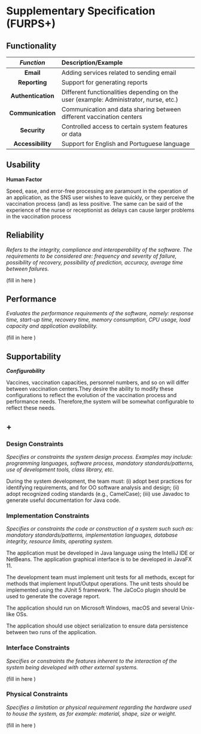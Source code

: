 # Supplementary Specification (FURPS+)

## Functionality


|   **_Function_**   | Description/Example                                                                   |
|:------------------:|:--------------------------------------------------------------------------------------|
|     **Email**      | Adding services related to sending email                                              |
|   **Reporting**    | Support for generating reports                                                        |
| **Authentication** | Different functionalities depending on the user (example: Administrator, nurse, etc.) |
| **Communication**  | Communication and data sharing between different vaccination centers                  |
|    **Security**    | Controlled access to certain system features or data                                  |
| **Accessibility**  | Support for English and Portuguese language                                           |




## Usability


**Human Factor**

Speed, ease, and error-free processing are paramount in the operation of an application, as the SNS user wishes 
to leave quickly, or they perceive the vaccination process (and) as less positive. 
The same can be said of the experience of the nurse or receptionist as delays can cause larger problems in the vaccination process

    

## Reliability
_Refers to the integrity, compliance and interoperability of the software. The requirements to be considered are: frequency and severity of failure, possibility of recovery, possibility of prediction, accuracy, average time between failures._


(fill in here )

## Performance
_Evaluates the performance requirements of the software, namely: response time, start-up time, recovery time, memory consumption, CPU usage, load capacity and application availability._


(fill in here )

## Supportability

_**Configurability**_

Vaccines, vaccination capacities, personnel numbers, and so on will differ between vaccination centers.They desire the ability to modify these configurations to reflect the evolution of the vaccination process and performance needs.
Therefore,the system will be somewhat configurable to reflect these needs.

## +

### Design Constraints

_Specifies or constraints the system design process. Examples may include: programming languages, software process, mandatory standards/patterns, use of development tools, class library, etc._

  During the system development, the team must: (i) adopt best practices for identifying
 requirements, and for OO software analysis and design; (ii) adopt recognized coding standards (e.g.,
 CamelCase); (iii) use Javadoc to generate useful documentation for Java code.

### Implementation Constraints

_Specifies or constraints the code or construction of a system such
such as: mandatory standards/patterns, implementation languages,
database integrity, resource limits, operating system._


 The application must be developed in Java language using the IntelliJ IDE or NetBeans. The
application graphical interface is to be developed in JavaFX 11.

 The development team must implement unit tests for all methods, except for methods that
implement Input/Output operations. The unit tests should be implemented using the JUnit 5
framework. The JaCoCo plugin should be used to generate the coverage report.

The application should run on Microsoft Windows, macOS and several Unix-like OSs.

 The application should use object serialization to ensure data persistence between two runs of the
application.
### Interface Constraints
_Specifies or constraints the features inherent to the interaction of the
system being developed with other external systems._


(fill in here )

### Physical Constraints

_Specifies a limitation or physical requirement regarding the hardware used to house the system, as for example: material, shape, size or weight._

(fill in here )